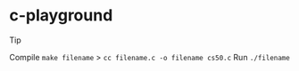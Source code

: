 # c-playground

> [!TIP]
> Compile
> `make filename` > `cc filename.c -o filename cs50.c`
> Run
> `./filename`
